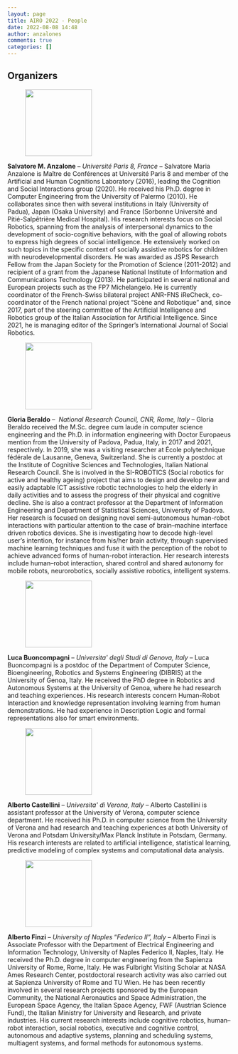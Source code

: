 ```yaml
---
layout: page
title: AIRO 2022 - People
date: 2022-08-08 14:48
author: anzalones
comments: true
categories: []
---
```

<!-- wp:heading -->
<h2>Organizers</h2>
<!-- /wp:heading -->

<!-- wp:image {"id":294,"align":"left","width":150,"height":150} -->
<div class="wp-block-image"><figure class="alignleft is-resized"><img src="https://airoaixia.wordpress.com/wp-content/uploads/2023/08/ec4e1-portrait_salvatore_anzalone_v1.png" alt="" class="wp-image-294" width="150" height="150" /></figure></div>
<!-- /wp:image -->

<!-- wp:paragraph -->
<p><strong>Salvatore M. Anzalone</strong> – <em>Université Paris 8, France</em> – Salvatore Maria Anzalone is Maître de Conférences at Université Paris 8 and member of the Artificial and Human Cognitions Laboratory (2016), leading the Cognition and Social Interactions group (2020). He received his Ph.D. degree in Computer Engineering from the University of Palermo (2010). He collaborates since then with several institutions in Italy (University of Padua), Japan (Osaka University) and France (Sorbonne Université and  Pitié-Salpêtrière Medical Hospital). His research interests focus on Social Robotics, spanning from the analysis of interpersonal dynamics to the development of socio-cognitive behaviors, with the goal of  allowing robots to express high degrees of social intelligence. He extensively worked on such topics in the specific context of socially assistive robotics for children with neurodevelopmental disorders. He was awarded as JSPS Research Fellow from the Japan Society for the Promotion of Science (2011-2012) and recipient of a grant from the Japanese National Institute of Information and Communications Technology (2013). He participated in several national and European projects such as the FP7 Michelangelo. He is currently coordinator of the French-Swiss bilateral project ANR-FNS iReCheck, co-coordinator of the French national project “Scène and Robotique” and, since 2017, part of the steering committee of the Artificial Intelligence and Robotics group of the Italian Association for Artificial Intelligence. Since 2021, he is managing editor of the Springer’s International Journal of Social Robotics.</p>
<!-- /wp:paragraph -->

<!-- wp:image {"id":325,"align":"left","width":150,"height":150} -->
<div class="wp-block-image"><figure class="alignleft is-resized"><img src="https://airoaixia.wordpress.com/wp-content/uploads/2023/08/92bc3-portrait_gloria_beraldo.png" alt="" class="wp-image-325" width="150" height="150" /></figure></div>
<!-- /wp:image -->

<!-- wp:paragraph -->
<p><strong>Gloria Beraldo</strong>&nbsp;–&nbsp; <em>National Research Council, CNR, Rome, Italy</em> – Gloria Beraldo received the M.Sc. degree cum laude in computer science engineering and the Ph.D. in information engineering with Doctor Europaeus mention from the University of Padova, Padua, Italy, in 2017 and 2021, respectively. In 2019, she was a visiting researcher at École polytechnique fédérale de Lausanne, Geneva, Switzerland. She is currently a postdoc at the Institute of Cognitive Sciences and Technologies, Italian National Research Council. She is involved in the SI-ROBOTICS (Social robotics for active and healthy ageing)&nbsp;project that aims to design and develop new and easily adaptable ICT assistive robotic technologies to help the elderly in daily activities and to assess the progress of their physical and cognitive decline. She is also a contract professor at the Department of Information Engineering and Department of Statistical Sciences, University of Padova.  Her research is focused on designing novel semi-autonomous human-robot interactions with particular attention to the case of brain–machine interface driven robotics devices. She is investigating how to decode high-level user’s intention, for instance from his/her brain activity, through supervised machine learning techniques and fuse it with the perception of the robot to achieve advanced forms of human-robot interaction. Her research interests include human–robot interaction, shared control and shared autonomy for mobile robots, neurorobotics, socially assistive robotics, intelligent systems.</p>
<!-- /wp:paragraph -->

<!-- wp:image {"id":95,"align":"left","width":150,"height":150} -->
<div class="wp-block-image"><figure class="alignleft is-resized"><img src="https://airoaixia.wordpress.com/wp-content/uploads/2023/08/925df-portrait_luca_buoncompagni.jpg" alt="" class="wp-image-95" width="150" height="150" /></figure></div>
<!-- /wp:image -->

<!-- wp:paragraph -->
<p><strong>Luca Buoncompagni</strong>&nbsp;– <em>Universita' degli Studi di Genova, Italy</em> – Luca Buoncompagni is a postdoc of the Department of Computer Science, Bioengineering, Robotics and Systems Engineering (DIBRIS) at the University of Genoa, Italy. He received the PhD degree in Robotics and Autonomous Systems at the University of Genoa, where he had research and teaching experiences. His research interests concern Human-Robot Interaction and knowledge representation involving learning from human demonstrations. He had experience in Description Logic and formal representations also for smart environments. </p>
<!-- /wp:paragraph -->

<!-- wp:image {"id":93,"align":"left","width":150,"height":150} -->
<div class="wp-block-image"><figure class="alignleft is-resized"><img src="https://airoaixia.wordpress.com/wp-content/uploads/2023/08/b2b28-portrait_alberto_castellini.jpg" alt="" class="wp-image-93" width="150" height="150" /></figure></div>
<!-- /wp:image -->

<!-- wp:paragraph -->
<p><strong>Alberto Castellini</strong>&nbsp;– <em>Universita' di  Verona, Italy</em>  –  Alberto Castellini is assistant professor at the University of Verona, computer science department. He received his Ph.D. in computer science from the University of Verona and had research and teaching experiences at both University of Verona and Potsdam University/Max Planck Institute in Potsdam, Germany. His research interests are related to artificial intelligence, statistical learning, predictive modeling of complex systems and computational data analysis.</p>
<!-- /wp:paragraph -->

<!-- wp:image {"id":94,"align":"left","width":150,"height":150} -->
<div class="wp-block-image"><figure class="alignleft is-resized"><img src="https://airoaixia.wordpress.com/wp-content/uploads/2023/08/f2de4-portrait_alberto_finzi.jpg" alt="" class="wp-image-94" width="150" height="150" /></figure></div>
<!-- /wp:image -->

<!-- wp:paragraph -->
<p> <strong>Alberto Finzi</strong> – <em>University of Naples </em>“<em>Federico II”, Italy</em> – Alberto Finzi is Associate Professor with the Department of Electrical Engineering and Information Technology, University of Naples Federico II, Naples, Italy. He received the Ph.D. degree in computer engineering from the Sapienza University of Rome, Rome, Italy. He was Fulbright Visiting Scholar at NASA Ames Research Center, postdoctoral research activity was also carried out at Sapienza University of Rome and TU Wien. He has been recently involved in several research projects sponsored by the European Community, the National Aeronautics and Space Administration, the European Space Agency, the Italian Space Agency, FWF (Austrian Science Fund), the Italian Ministry for University and Research, and private industries. His current research interests include cognitive robotics, human–robot interaction, social robotics, executive and cognitive control, autonomous and adaptive systems, planning and scheduling systems, multiagent systems, and formal methods for autonomous systems. <br></p>
<!-- /wp:paragraph -->
